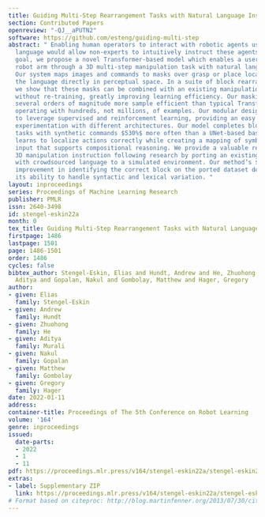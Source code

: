 ```yaml
---
title: Guiding Multi-Step Rearrangement Tasks with Natural Language Instructions
section: Contributed Papers
openreview: "-QJ__aPUTN2"
software: https://github.com/esteng/guiding-multi-step
abstract: " Enabling human operators to interact with robotic agents using natural
  language would allow non-experts to intuitively instruct these agents. Towards this
  goal, we propose a novel Transformer-based model which enables a user to guide a
  robot arm through a 3D multi-step manipulation task with natural language commands.
  Our system maps images and commands to masks over grasp or place locations, grounding
  the language directly in perceptual space. In a suite of block rearrangement tasks,
  we show that these masks can be combined with an existing manipulation framework
  without re-training, greatly improving learning efficiency. Our masking model is
  several orders of magnitude more sample efficient than typical Transformer models,
  operating with hundreds, not millions, of examples. Our modular design allows us
  to leverage supervised and reinforcement learning, providing an easy interface for
  experimentation with different architectures. Our model completes block manipulation
  tasks with synthetic commands $530%$ more often than a UNet-based baseline, and
  learns to localize actions correctly while creating a mapping of symbols to perceptual
  input that supports compositional reasoning. We provide a valuable resource for
  3D manipulation instruction following research by porting an existing 3D block dataset
  with crowdsourced language to a simulated environment. Our method’s $25.3%$ absolute
  improvement in identifying the correct block on the ported dataset demonstrates
  its ability to handle syntactic and lexical variation. "
layout: inproceedings
series: Proceedings of Machine Learning Research
publisher: PMLR
issn: 2640-3498
id: stengel-eskin22a
month: 0
tex_title: Guiding Multi-Step Rearrangement Tasks with Natural Language Instructions
firstpage: 1486
lastpage: 1501
page: 1486-1501
order: 1486
cycles: false
bibtex_author: Stengel-Eskin, Elias and Hundt, Andrew and He, Zhuohong and Murali,
  Aditya and Gopalan, Nakul and Gombolay, Matthew and Hager, Gregory
author:
- given: Elias
  family: Stengel-Eskin
- given: Andrew
  family: Hundt
- given: Zhuohong
  family: He
- given: Aditya
  family: Murali
- given: Nakul
  family: Gopalan
- given: Matthew
  family: Gombolay
- given: Gregory
  family: Hager
date: 2022-01-11
address:
container-title: Proceedings of The 5th Conference on Robot Learning
volume: '164'
genre: inproceedings
issued:
  date-parts:
  - 2022
  - 1
  - 11
pdf: https://proceedings.mlr.press/v164/stengel-eskin22a/stengel-eskin22a.pdf
extras:
- label: Supplementary ZIP
  link: https://proceedings.mlr.press/v164/stengel-eskin22a/stengel-eskin22a-supp.zip
# Format based on citeproc: http://blog.martinfenner.org/2013/07/30/citeproc-yaml-for-bibliographies/
---
```

